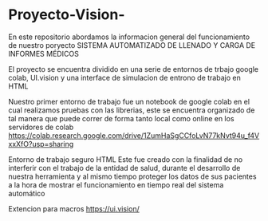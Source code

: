# Proyecto-Vision-
En este repositorio abordamos la informacion general del funcionamiento de nuestro poryecto SISTEMA AUTOMATIZADO DE LLENADO Y CARGA DE INFORMES MÉDICOS

El proyecto se encuentra dividido en una serie de entornos de trbajo google colab, UI.vision y una interface 
de simulacion de entrono de trabajo en HTML

Nuestro primer entorno de trabajo fue un notebook de google colab en el cual realizamos pruebas con las librerias,
este se encuentra organizado de tal manera que puede correr de forma tanto local como online en los servidores de colab
https://colab.research.google.com/drive/1ZumHaSgCCfoLvN77kNvt94u_f4VxxXfO?usp=sharing

Entorno de trabajo seguro HTML
Este fue creado con la finalidad de no interferir con el trabajo de la entidad de salud, durante el desarrollo de nuestra herramienta y al mismo tiempo proteger los datos de sus pacientes a la hora de mostrar el funcionamiento en tiempo real del sistema automático

Extencion para macros 
https://ui.vision/
